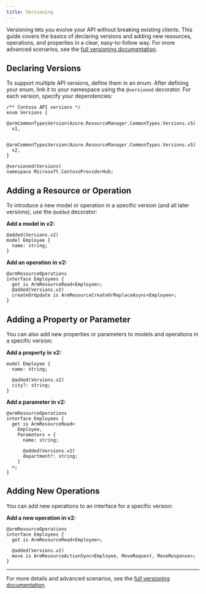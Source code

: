 ```yaml
---
title: Versioning
---
```


Versioning lets you evolve your API without breaking existing clients. This guide covers the basics of declaring versions and adding new resources, operations, and properties in a clear, easy-to-follow way. For more advanced scenarios, see the [full versioning documentation](../howtos/ARM/versioning.md).

## Declaring Versions

To support multiple API versions, define them in an enum. After defining your enum, link it to your namespace using the `@versioned` decorator. For each version, specify your dependencies:

```tsp
/** Contoso API versions */
enum Versions {
  @armCommonTypesVersion(Azure.ResourceManager.CommonTypes.Versions.v5)
  v1,

  @armCommonTypesVersion(Azure.ResourceManager.CommonTypes.Versions.v5)
  v2,
}

@versioned(Versions)
namespace Microsoft.ContosoProviderHub;
```

## Adding a Resource or Operation

To introduce a new model or operation in a specific version (and all later versions), use the `@added` decorator:

**Add a model in v2:**

```tsp
@added(Versions.v2)
model Employee {
  name: string;
}
```

**Add an operation in v2:**

```tsp
@armResourceOperations
interface Employees {
  get is ArmResourceRead<Employee>;
  @added(Versions.v2)
  createOrUpdate is ArmResourceCreateOrReplaceAsync<Employee>;
}
```

## Adding a Property or Parameter

You can also add new properties or parameters to models and operations in a specific version:

**Add a property in v2:**

```tsp
model Employee {
  name: string;

  @added(Versions.v2)
  city?: string;
}
```

**Add a parameter in v2:**

```tsp
@armResourceOperations
interface Employees {
  get is ArmResourceRead<
    Employee,
    Parameters = {
      name: string;

      @added(Versions.v2)
      department?: string;
    }
  >;
}
```

## Adding New Operations

You can add new operations to an interface for a specific version:

**Add a new operation in v2:**

```tsp
@armResourceOperations
interface Employees {
  get is ArmResourceRead<Employee>;

  @added(Versions.v2)
  move is ArmResourceActionSync<Employee, MoveRequest, MoveResponse>;
}
```

---

For more details and advanced scenarios, see the [full versioning documentation](../howtos/ARM/versioning.md).
